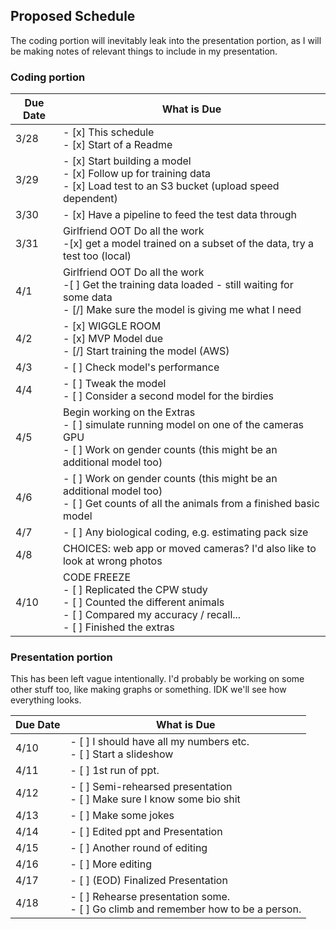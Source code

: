 ## Proposed Schedule

The coding portion will inevitably leak into the presentation portion, as I will be making notes of relevant things to include in my presentation.

### Coding portion
Due Date | What is Due
---------|---------------
3/28 | - [x] This schedule <br>- [x] Start of a Readme
3/29 | - [x] Start building a model<br>- [x] Follow up for training data <br>- [x] Load test to an S3 bucket (upload speed dependent)
3/30 | - [x] Have a pipeline to feed the test data through
3/31 | Girlfriend OOT Do all the work <br>-[x] get a model trained on a subset of the data, try a test too (local)
4/1 | Girlfriend OOT Do all the work <br>-[ ] Get the training data loaded - still waiting for some data<br> - [/] Make sure the model is giving me what I need
4/2 | - [x] WIGGLE ROOM <br>- [x] MVP Model due <br>- [/] Start training the model (AWS)
4/3 | - [ ] Check model's performance
4/4 | - [ ] Tweak the model <br> - [ ] Consider a second model for the birdies
4/5 | Begin working on the Extras <br> - [ ] simulate running model on one of the cameras GPU <br> - [ ] Work on gender counts (this might be an additional model too)
4/6 | - [ ] Work on gender counts (this might be an additional model too) <br> - [ ] Get counts of all the animals from a finished basic model
4/7 | - [ ] Any biological coding, e.g. estimating pack size
4/8 | CHOICES: web app or moved cameras? I'd also like to look at wrong photos
4/10 | CODE FREEZE <br> - [ ] Replicated the CPW study <br> - [ ] Counted the different animals <br> - [ ] Compared my accuracy / recall...<br> - [ ] Finished the extras

### Presentation portion
This has been left vague intentionally. I'd probably be working on some other stuff too, like making graphs or something. IDK we'll see how everything looks.

Due Date | What is Due
---------|---------------
4/10 | - [ ] I should have all my numbers etc. <br> - [ ] Start a slideshow
4/11 | - [ ] 1st run of ppt.
4/12 | - [ ] Semi-rehearsed presentation <br> - [ ] Make sure I know some bio shit
4/13 | - [ ] Make some jokes
4/14 | - [ ] Edited ppt and Presentation
4/15 | - [ ] Another round of editing
4/16 | - [ ] More editing
4/17 | - [ ] (EOD) Finalized Presentation
4/18 | - [ ] Rehearse presentation some. <br> - [ ] Go climb and remember how to be a person.
